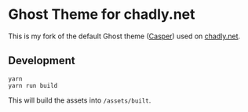 # Ghost Theme for chadly.net

This is my fork of the default Ghost theme ([Casper](http://github.com/tryghost/casper/)) used on [chadly.net](https://www.chadly.net/).

## Development

```
yarn
yarn run build
```

This will build the assets into `/assets/built`.
